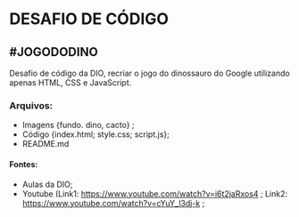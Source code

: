 # DESAFIO DE CÓDIGO
##  #JOGODODINO

Desafio de código da DIO, recriar o jogo do dinossauro do Google utilizando apenas HTML, CSS e JavaScript.


### Arquivos:
- Imagens {fundo. dino, cacto} ;
- Código {index.html; style.css; script.js};
- README.md


#### Fontes: 
 - Aulas da DIO;
 - Youtube (Link1: https://www.youtube.com/watch?v=i6t2jaRxos4 ; Link2: https://www.youtube.com/watch?v=cYuY_l3dj-k ;
 